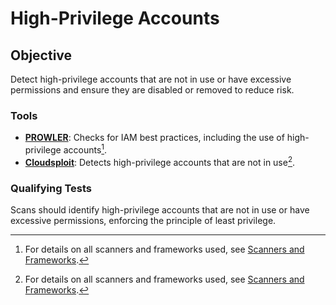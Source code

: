 # High-Privilege Accounts

## Objective
Detect high-privilege accounts that are not in use or have excessive permissions and ensure they are disabled or removed to reduce risk.

### Tools
- **[PROWLER](https://prowler.cloud/)**: Checks for IAM best practices, including the use of high-privilege accounts[^1].
- **[Cloudsploit](https://cloudsploit.com/)**: Detects high-privilege accounts that are not in use[^1].

### Qualifying Tests
Scans should identify high-privilege accounts that are not in use or have excessive permissions, enforcing the principle of least privilege.

[^1]: For details on all scanners and frameworks used, see [Scanners and Frameworks](../scanners-and-frameworks.md).
